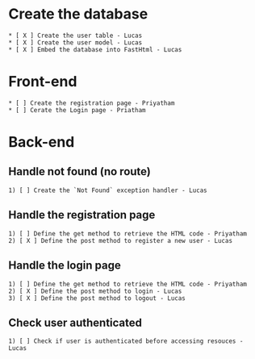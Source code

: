 # Create the database
    * [ X ] Create the user table - Lucas
    * [ X ] Create the user model - Lucas
    * [ X ] Embed the database into FastHtml - Lucas

# Front-end
    * [ ] Create the registration page - Priyatham
    * [ ] Cerate the Login page - Priatham

# Back-end
## Handle not found (no route)
    1) [ ] Create the `Not Found` exception handler - Lucas

## Handle the registration page
    1) [ ] Define the get method to retrieve the HTML code - Priyatham
    2) [ X ] Define the post method to register a new user - Lucas

## Handle the login page
    1) [ ] Define the get method to retrieve the HTML code - Priyatham
    2) [ X ] Define the post method to login - Lucas
    3) [ X ] Define the post method to logout - Lucas

## Check user authenticated
    1) [ ] Check if user is authenticated before accessing resouces - Lucas